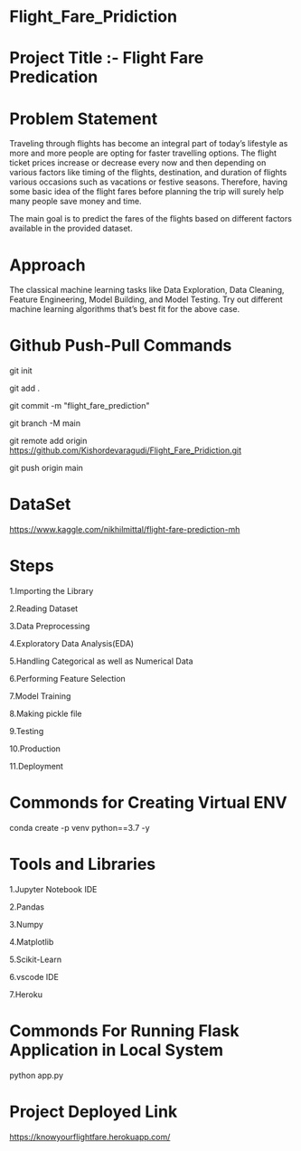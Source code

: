 # Flight_Fare_Pridiction

# Project Title :- Flight Fare Predication

# Problem Statement

Traveling through flights has become an integral part of today’s lifestyle as more and more people are opting for faster travelling options. The flight ticket prices increase or decrease every now and then depending on various factors like timing of the flights, destination, and duration of flights various occasions such as vacations or festive seasons. Therefore, having some basic idea of the flight fares before planning the trip will surely help many people save money and time.

The main goal is to predict the fares of the flights based on different factors available in the provided dataset.

# Approach

The classical machine learning tasks like Data Exploration, Data Cleaning, Feature Engineering, Model Building, and Model Testing. Try out different machine learning algorithms that’s best fit for the above case.

# Github Push-Pull Commands

git init

git add .

git commit -m "flight_fare_prediction"

git branch -M main

git remote add origin https://github.com/Kishordevaragudi/Flight_Fare_Pridiction.git

git push origin main

# DataSet

https://www.kaggle.com/nikhilmittal/flight-fare-prediction-mh

# Steps

1.Importing the Library

2.Reading Dataset

3.Data Preprocessing

4.Exploratory Data Analysis(EDA)

5.Handling Categorical as well as Numerical Data

6.Performing Feature Selection

7.Model Training

8.Making pickle file

9.Testing

10.Production

11.Deployment

# Commonds for Creating Virtual ENV

conda create -p venv python==3.7 -y

# Tools and Libraries
1.Jupyter Notebook IDE

2.Pandas

3.Numpy

4.Matplotlib

5.Scikit-Learn

6.vscode IDE

7.Heroku

# Commonds For Running Flask Application in Local System
python app.py



# Project Deployed Link
https://knowyourflightfare.herokuapp.com/


